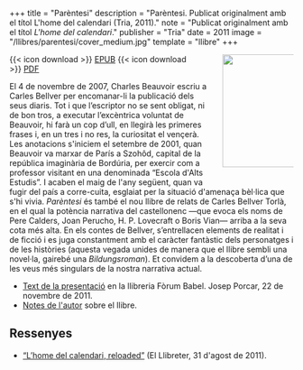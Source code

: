 +++
title = "Parèntesi"
description = "Parèntesi. Publicat originalment amb el títol L'home del calendari (Tria, 2011)."
note = "Publicat originalment amb el títol <i>L'home del calendari</i>."
publisher = "Tria"
date = 2011
image = "/llibres/parentesi/cover_medium.jpg"
template = "llibre"
+++

<img src="/llibres/parentesi/cover_small.jpg" style="max-width: 25%; width: 200px; height: auto; float: right; margin: 0 0 20px 20px;" />

{{< icon download >}} <span class="small">[EPUB](/files/parentesi.epub)</span>
{{< icon download >}} <span class="small">[PDF](/files/parentesi.pdf)</span>

El 4 de novembre de 2007, Charles Beauvoir escriu a Carles Bellver per encomanar-li la publicació dels seus diaris. Tot i que l’escriptor no se sent obligat, ni de bon tros, a executar l’excèntrica voluntat de Beauvoir, hi farà un cop d’ull, en llegirà les primeres frases i, en un tres i no res, la curiositat el vençerà. Les anotacions s'iniciem el setembre de 2001, quan Beauvoir va marxar de París a Szohôd, capital de la república imaginària de Bordúria, per exercir com a professor visitant en una denominada “Escola d'Alts Estudis”. I acaben el maig de l'any següent, quan va fugir del país a corre-cuita, esglaiat per la situació d'amenaça bèl·lica que s'hi vivia. *Parèntesi* és també el nou llibre de relats de Carles Bellver Torlà, en el qual la potència narrativa del castellonenc —que evoca els noms de Pere Calders, Joan Perucho, H. P. Lovecraft o Boris Vian— arriba a la seva cota més alta. En els contes de Bellver, s’entrellacen elements de realitat i de ficció i es juga constantment amb el caràcter fantàstic dels personatges i de les històries (aquesta vegada unides de manera que el llibre sembli una novel·la, gairebé una *Bildungsroman*). Et convidem a la descoberta d’una de les veus més singulars de la nostra narrativa actual.

- [Text de la presentació](josepporcar-homecalendari) en la llibreria Fòrum Babel. Josep Porcar, 22 de novembre de 2011.
- [Notes de l'autor](parentesi-notes) sobre el llibre.

## Ressenyes

- [“L’home del calendari, reloaded”](http://llibreter.blogspot.com/2011/08/lhome-del-calendari-reloaded.html) (El Llibreter, 31 d'agost de 2011).
